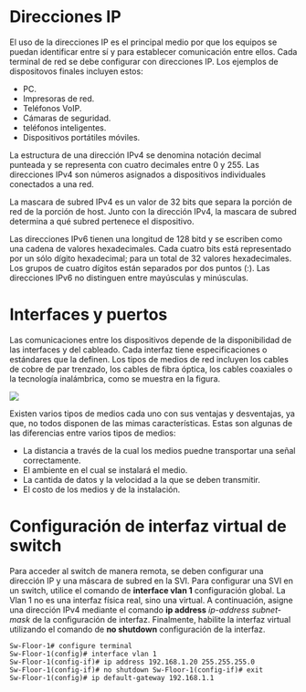 # Direcciones IP

El uso de la direcciones IP es el principal medio por que los equipos se puedan identificar entre sí y para establecer comunicación entre ellos. Cada terminal de red se debe configurar con direcciones IP. Los ejemplos de dispositovos finales incluyen estos:

-   PC.
-   Impresoras de red.
-   Teléfonos VoIP.
-   Cámaras de seguridad.
-   teléfonos inteligentes.
-   Dispositivos portátiles móviles.

La estructura de una dirección IPv4 se denomina notación decimal punteada y se representa con cuatro decimales entre 0 y 255. Las direcciones IPv4 son números asignados a dispositivos individuales conectados a una red.

La mascara de subred IPv4 es un valor de 32 bits que separa la porción de red de la porción de host. Junto con la dirección IPv4, la mascara de subred determina a qué subred pertenece el dispositivo.

Las direcciones IPv6 tienen una longitud de 128 bitd y se escriben como una cadena de valores hexadecimales. Cada cuatro bits está representado por un sólo dígito hexadecimal; para un total de 32 valores hexadecimales. Los grupos de cuatro dígitos están separados por dos puntos (:). Las direcciones IPv6 no distinguen entre mayúsculas y minúsculas.

# Interfaces y puertos

Las comunicaciones entre los dispositivos depende de la disponibilidad de las interfaces y del cableado. Cada interfaz tiene especificaciones o estándares que la definen. Los tipos de medios de red incluyen los cables de cobre de par trenzado, los cables de fibra óptica, los cables coaxiales o la tecnología inalámbrica, como se muestra en la figura.

![](https://ccnadesdecero.es/wp-content/uploads/2020/03/Tipos-de-medios-de-red.png)

Existen varios tipos de medios cada uno con sus ventajas y desventajas, ya que, no todos disponen de las mimas características. Estas son algunas de las diferencias entre varios tipos de medios:

-   La distancia a través de la cual los medios puedne transportar una señal correctamente.
-   El ambiente en el cual se instalará el medio.
-   La cantida de datos y la velocidad a la que se deben transmitir.
-   El costo de los medios y de la instalación.

# Configuración de interfaz virtual de switch

Para acceder al switch de manera remota, se deben configurar una dirección IP y una máscara de subred en la SVI. Para configurar una SVI en un switch, utilice el comando de **interface vlan 1** configuración global. La Vlan 1 no es una interfaz física real, sino una virtual. A continuación, asigne una dirección IPv4 mediante el comando **ip address** _ip-address_ _subnet-mask_ de la configuración de interfaz. Finalmente, habilite la interfaz virtual utilizando el comando de **no shutdown** configuración de la interfaz.
```cisco
Sw-Floor-1# configure terminal
Sw-Floor-1(config)# interface vlan 1
Sw-Floor-1(config-if)# ip address 192.168.1.20 255.255.255.0
Sw-Floor-1(config-if)# no shutdown Sw-Floor-1(config-if)# exit
Sw-Floor-1(config)# ip default-gateway 192.168.1.1
```